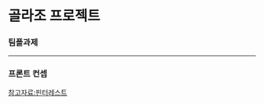 # 골라조 프로젝트
### 팀플과제

----------------------------------------------------------
 ### 프론트 컨셉

[참고자료:핀터레스트](https://www.pinterest.co.kr/)

